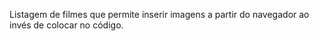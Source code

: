 Listagem de filmes que permite inserir imagens a partir do navegador ao invés de colocar no código.
